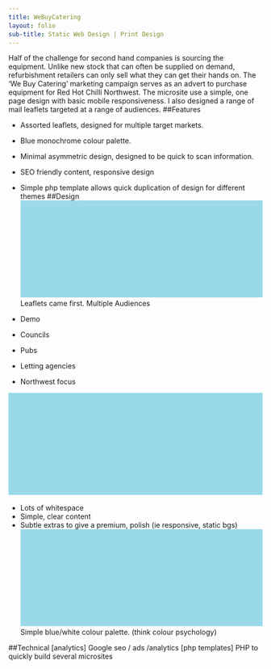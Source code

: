 ```yaml
---
title: WeBuyCatering
layout: folio
sub-title: Static Web Design | Print Design
---
```


Half of the challenge for second hand companies is sourcing the equipment. Unlike new stock that can often be supplied on demand, refurbishment retailers can only sell what they can get their hands on.
The ‘We Buy Catering’ marketing campaign serves as an advert to purchase equipment for Red Hot Chilli Northwest. The microsite use a simple, one page design with basic mobile responsiveness. I also designed a range of mail leaflets targeted at a range of audiences.
##Features
- Assorted leaflets, designed for multiple target markets.
- Blue monochrome colour palette.
- Minimal asymmetric design, designed to be quick to scan information.
- SEO friendly content, responsive design
- Simple php template allows quick duplication of design for different themes
##Design
![leaflet](/images/placeholder.png)
Leaflets came first. Multiple Audiences

- Demo
- Councils
- Pubs
- Letting agencies
- Northwest focus

![site design](/images/placeholder.png)

- Lots of whitespace
- Simple, clear content
- Subtle extras to give a premium, polish (ie responsive, static bgs)
![Colour palette](/images/placeholder.png)
Simple blue/white colour palette. (think colour psychology)

##Technical
[analytics]
Google seo / ads /analytics
 [php templates]
PHP to quickly build several microsites
